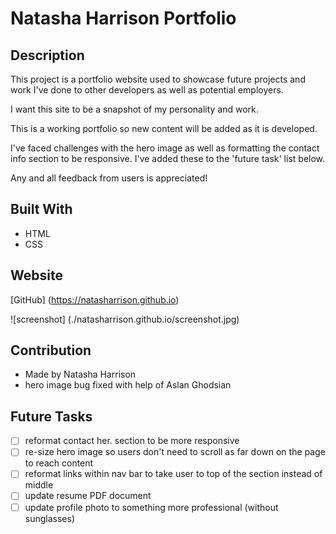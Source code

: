 # Natasha Harrison Portfolio

## Description

This project is a portfolio website used to showcase future projects and work I've done to other developers as well as potential employers.

I want this site to be a snapshot of my personality and work.

This is a working portfolio so new content will be added as it is developed.

I've faced challenges with the hero image as well as formatting the contact info section to be responsive. I've added these to the 'future task' list below.

Any and all feedback from users is appreciated!

## Built With

- HTML
- CSS

## Website

[GitHub] (https://natasharrison.github.io)

![screenshot] (./natasharrison.github.io/screenshot.jpg)

## Contribution

- Made by Natasha Harrison
- hero image bug fixed with help of Aslan Ghodsian

## Future Tasks

- [ ] reformat contact her. section to be more responsive
- [ ] re-size hero image so users don't need to scroll as far down on the page to reach content
- [ ] reformat links within nav bar to take user to top of the section instead of middle
- [ ] update resume PDF document
- [ ] update profile photo to something more professional (without sunglasses)
